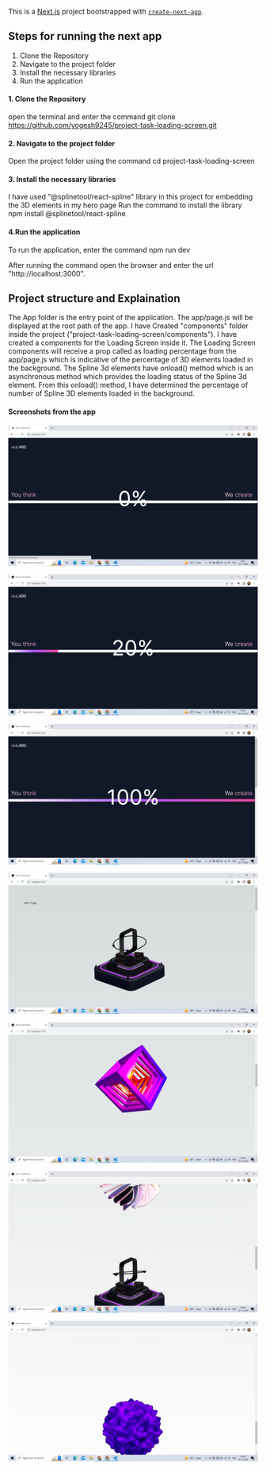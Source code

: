 This is a [Next.js](https://nextjs.org/) project bootstrapped with [`create-next-app`](https://github.com/vercel/next.js/tree/canary/packages/create-next-app).

## Steps for running the next app
1. Clone the Repository
2. Navigate to the project folder
3. Install the necessary libraries
4. Run the application


#### 1. Clone the Repository
open the terminal and enter the command
git clone https://github.com/yogesh9245/project-task-loading-screen.git

#### 2. Navigate to the project folder
Open the project folder using the command
cd project-task-loading-screen

#### 3. Install the necessary libraries
I have used "@splinetool/react-spline" library in this project for embedding the 3D elements in my hero page
Run the command to install the library
npm install @splinetool/react-spline

#### 4.Run the application
To run the application, enter the command
npm run dev

After running the command open the browser and enter the url "http://localhost:3000".

## Project structure and Explaination
The App folder is the entry point of the application. The app/page.js will be displayed at the root path of the app. I have Created "components" folder inside the project ("project-task-loading-screen/components"). I have created a components for the Loading Screen inside it. The Loading Screen components will receive a prop called as loading percentage from the app/page.js which is indicative of the percentage of 3D elements loaded in the background. The Spline 3d elements have onload() method which is an asynchronous method which provides the loading status of the Spline 3d element. From this onload() method, I have determined the percentage of number of Spline 3D elements loaded in the background.


#### Screenshots from the app
![Alt text](image-2.png)

![Alt text](image-3.png)

![Alt text](image-4.png)

![Alt text](image-5.png)

![Alt text](image-6.png)

![Alt text](image-7.png)

![Alt text](image-8.png)


